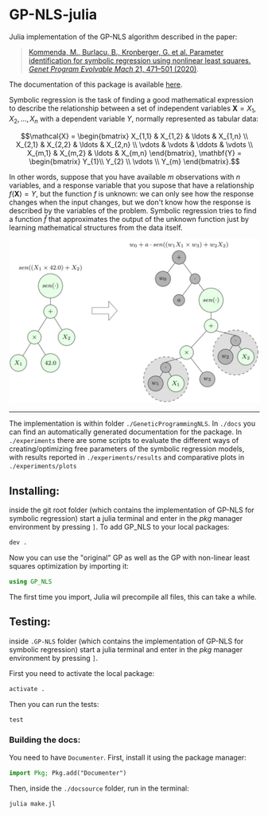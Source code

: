 # GP-NLS-julia

Julia implementation of the GP-NLS algorithm described in the paper:

> [Kommenda, M., Burlacu, B., Kronberger, G. et al. Parameter identification for symbolic regression using nonlinear least squares. _Genet Program Evolvable_ _Mach_ 21, 471–501 (2020)](https://link.springer.com/article/10.1007/s10710-019-09371-3).

The
documentation of this package is available [here](https://galdeia.github.io/GP-NLS-julia/).

Symbolic regression is the task of finding a good mathematical expression
to describe the relationship between a set of independent variables 
$\mathbf{X} = X_1, X_2, \ldots, X_n$ with a dependent variable $Y$, normally represented as tabular data:

$$\mathcal{X} = \begin{bmatrix}
    X_{1,1} & X_{1,2} & \ldots & X_{1,n} \\ 
    X_{2,1} & X_{2,2} & \ldots & X_{2,n} \\ 
    \vdots & \vdots & \ddots & \vdots \\ 
    X_{m,1} & X_{m,2} & \ldots & X_{m,n}
    \end{bmatrix}, 
    \mathbf{Y} = \begin{bmatrix}
    Y_{1}\\ 
    Y_{2} \\ 
    \vdots \\ 
    Y_{m} 
    \end{bmatrix}.$$

In other words, suppose that you have available $m$ observations with $n$ variables, and a response variable that you supose that have a relationship $f(\mathbf{X}) = Y$, but the function $f$ is unknown: we can only see how the response changes when the input changes, but we don't know how the response is described by the variables of the problem. Symbolic regression tries to find a function $\widehat{f}$ that approximates the output of the unknown function just by learning mathematical structures from the data itself.

![GP-NLS tree example](./expanded_tree.jpg)

-----

The implementation is within folder ``./GeneticProgrammingNLS``. In ``./docs`` you can
find an automatically generated documentation for the package. In ``./experiments``
there are some scripts to evaluate the different ways of creating/optimizing
free parameters of the symbolic regression models, with results reported in
``./experiments/results`` and comparative plots in ``./experiments/plots``

## Installing:

inside the git root folder (which contains the implementation of GP-NLS for
symbolic regression) start a julia terminal and enter in the _pkg_ manager
environment by pressing ``]``. To add GP_NLS to your local packages:

```julia
dev .
```

Now you can use the "original" GP as well as the GP with non-linear least 
squares optimization by importing it:

```julia
using GP_NLS
```

The first time you import, Julia wil precompile all files, this can take a while.

## Testing:

inside ``.GP-NLS`` folder (which contains the implementation of GP-NLS for
symbolic regression) start a julia terminal and enter in the _pkg_ manager
environment by pressing ``]``.

First you need to activate the local package:

```julia
activate .
```

Then you can run the tests:

```julia
test
```

### Building the docs:

You need to have ``Documenter``. First, install it using the package manager:

```julia
import Pkg; Pkg.add("Documenter")
```

Then, inside the ``./docsource`` folder, run in the terminal:

```bash
julia make.jl
```